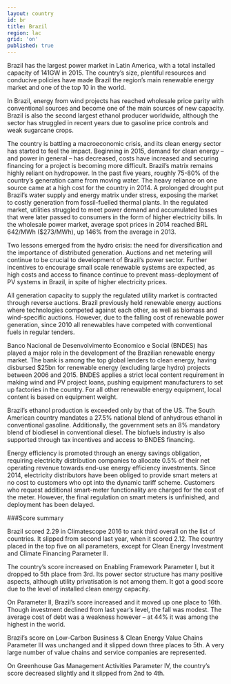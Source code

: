 ```yaml
---
layout: country
id: br
title: Brazil
region: lac
grid: 'on'
published: true
---
```


Brazil has the largest power market in Latin America, with a total installed capacity of 141GW in 2015. The country’s size, plentiful resources and conducive policies have made Brazil the region’s main renewable energy market and one of the top 10 in the world.

In Brazil, energy from wind projects has reached wholesale price parity with conventional sources and become one of the main sources of new capacity. Brazil is also the second largest ethanol producer worldwide, although the sector has struggled in recent years due to gasoline price controls and weak sugarcane crops.

The country is battling a macroeconomic crisis, and its clean energy sector has started to feel the impact. Beginning in 2015, demand for clean energy – and power in general – has decreased, costs have increased and securing financing for a project is becoming more difficult.
Brazil’s matrix remains highly reliant on hydropower. In the past five years, roughly 75-80% of the country’s generation came from moving water. The heavy reliance on one source came at a high cost for the country in 2014. A prolonged drought put Brazil’s water supply and energy matrix under stress, exposing the market to costly generation from fossil-fuelled thermal plants.
In the regulated market, utilities struggled to meet power demand and accumulated losses that were later passed to consumers in the form of higher electricity bills. In the wholesale power market, average spot prices in 2014 reached BRL 642/MWh ($273/MWh), up 146% from the average in 2013.

Two lessons emerged from the hydro crisis: the need for diversification and the importance of distributed generation. Auctions and net metering will continue to be crucial to development of Brazil’s power sector. Further incentives to encourage small scale renewable systems are expected, as high costs and access to finance continue to prevent mass-deployment of PV systems in Brazil, in spite of higher electricity prices.

All generation capacity to supply the regulated utility market is contracted through reverse auctions. Brazil previously held renewable energy auctions where technologies competed against each other, as well as biomass and wind-specific auctions. However, due to the falling cost of renewable power generation, since 2010 all renewables have competed with conventional fuels in regular tenders.

Banco Nacional de Desenvolvimento Economico e Social (BNDES) has played a major role in the development of the Brazilian renewable energy market. The bank is among the top global lenders to clean energy, having disbursed $25bn for renewable energy (excluding large hydro) projects between 2006 and 2015. BNDES applies a strict local content requirement in making wind and PV project loans, pushing equipment manufacturers to set up factories in the country. For all other renewable energy equipment, local content is based on equipment weight.

Brazil’s ethanol production is exceeded only by that of the US. The South American country mandates a 27.5% national blend of anhydrous ethanol in conventional gasoline. Additionally, the government sets an 8% mandatory blend of biodiesel in conventional diesel. The biofuels industry is also supported through tax incentives and access to BNDES financing.

Energy efficiency is promoted through an energy savings obligation, requiring electricity distribution companies to allocate 0.5% of their net operating revenue towards end-use energy efficiency investments. Since 2014, electricity distributors have been obliged to provide smart meters at no cost to customers who opt into the dynamic tariff scheme. Customers who request additional smart-meter functionality are charged for the cost of the meter. However, the final regulation on smart meters is unfinished, and deployment has been delayed.


###Score summary

Brazil scored 2.29 in Climatescope 2016 to rank third overall on the list of countries. It slipped from second last year, when it scored 2.12. The country placed in the top five on all parameters, except for Clean Energy Investment and Climate Financing Parameter II.

The country’s score increased on Enabling Framework Parameter I, but it dropped to 5th place from 3rd. Its power sector structure has many positive aspects, although utility privatisation is not among them. It got a good score due to the level of installed clean energy capacity.

On Parameter II, Brazil’s score increased and it moved up one place to 16th. Though investment declined from last year’s level, the fall was modest. The average cost of debt was a weakness however – at 44% it was among the highest in the world.

Brazil’s score on Low-Carbon Business & Clean Energy Value Chains Parameter III was unchanged and it slipped down three places to 5th. A very large number of value chains and service companies are represented.

On Greenhouse Gas Management Activities Parameter IV, the country’s score decreased slightly and it slipped from 2nd to 4th.
